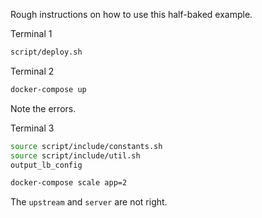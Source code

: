 Rough instructions on how to use this half-baked example.

Terminal 1

```bash
script/deploy.sh
```

Terminal 2

```bash
docker-compose up
```

Note the errors.

Terminal 3

```bash
source script/include/constants.sh
source script/include/util.sh
output_lb_config

docker-compose scale app=2
```

The `upstream` and `server` are not right.
